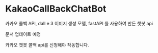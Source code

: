 # KakaoCallBackChatBot
카카오 콜백 API, dall e 3 이미지 생성 모델, fastAPI 를 사용하여 만든 챗봇 api


문서 업데이트 예정

카카오 챗봇 콜백 api를 신청해야 작동합니다.
